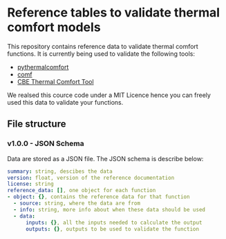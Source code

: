 # Reference tables to validate thermal comfort models

This repository contains reference data to validate thermal comfort functions. It is currently being used to validate the following tools:

* [pythermalcomfort](https://pythermalcomfort.readthedocs.io/en/latest/)
* [comf](https://cran.r-project.org/web/packages/comf/index.html)
* [CBE Thermal Comfort Tool](https://comfort.cbe.berkeley.edu)

We realsed this cource code under a MIT Licence hence you can freely used this data to validate your functions.

## File structure

### v1.0.0 - JSON Schema

Data are stored as a JSON file. The JSON schema is describe below:

```yaml
summary: string, descibes the data
version: float, version of the reference documentation
license: string
reference_data: [], one object for each function
- object: {}, contains the reference data for that function
  - source: string, where the data are from
  - info: string, more info about when these data should be used
  - data:
      inputs: {}, all the inputs needed to calculate the output
      outputs: {}, outputs to be used to validate the function
```
